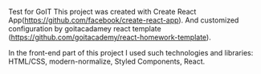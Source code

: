 Test for GoIT This project was created with Create React
App(https://github.com/facebook/create-react-app). And customized configuration
by goitacadamey react template
(https://github.com/goitacademy/react-homework-template).

In the front-end part of this project I used such technologies and libraries:
HTML/CSS, modern-normalize, Styled Components, React.
